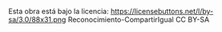 Esta obra está bajo la licencia:
https://licensebuttons.net/l/by-sa/3.0/88x31.png
Reconocimiento-CompartirIgual
CC BY-SA
